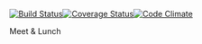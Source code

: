 [![Build Status](https://travis-ci.org/shuangliu12/Lunchioneer.svg?branch=welcome_front_end)](https://travis-ci.org/shuangliu12/Lunchioneer)[![Coverage Status](https://coveralls.io/repos/shuangliu12/Lunchioneer/badge.png?branch=welcome_front_end)](https://coveralls.io/r/shuangliu12/Lunchioneer?branch=welcome_front_end)[![Code Climate](https://codeclimate.com/github/shuangliu12/Lunchioneer/badges/gpa.svg)](https://codeclimate.com/github/shuangliu12/Lunchioneer)

Meet & Lunch


